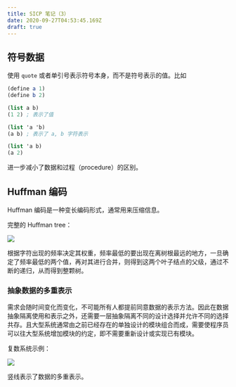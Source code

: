 ```yaml
---
title: SICP 笔记（3）
date: 2020-09-27T04:53:45.169Z
draft: true
---
```

## 符号数据

使用 `quote` 或者单引号表示符号本身，而不是符号表示的值。比如

```scheme
(define a 1)
(define b 2)

(list a b)
(1 2) ; 表示了值

(list 'a 'b)
(a b) ; 表示了 a, b 字符表示

(list 'a b)
(a 2)
```

进一步减小了数据和过程（procedure）的区别。

## Huffman 编码

Huffman 编码是一种变长编码形式，通常用来压缩信息。

完整的 Huffman tree：

![](/images/uploads/fig2.18a.std.svg)

根据字符出现的频率决定其权重，频率最低的要出现在离树根最远的地方，一旦确定了频率最低的两个值，再对其进行合并，则得到这两个叶子结点的父级，通过不断的递归，从而得到整颗树。

### 抽象数据的多重表示

需求会随时间变化而变化，不可能所有人都提前同意数据的表示方法。因此在数据抽象隔离使用和表示之外，还需要一层抽象隔离不同的设计选择并允许不同的选择共存。且大型系统通常由之前已经存在的单独设计的模块组合而成，需要使程序员可以往大型系统增加模块的约定，即不需要重新设计或实现已有模块。

复数系统示例：


![](/images/uploads/fig2.19a.std.svg)

竖线表示了数据的多重表示。


